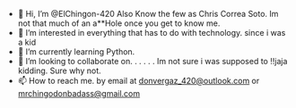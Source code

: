 - 👋 Hi, I’m @ElChingon-420 Also Know the few as Chris Correa Soto. Im not that much of an a**Hole once you get to know me.
- 👀 I’m interested in everything that has to do with technology. since i was a kid 
- 🌱 I’m currently learning Python.
- 💞️ I’m looking to collaborate on. . . . . . Im not sure i was supposed to !!jaja kidding. Sure why not. 
- 📫 How to reach me. by email at donvergaz_420@outlook.com or mrchingodonbadass@gmail.com 

<!---
ElChingon-420/ElChingon-420 is a ✨ special ✨ repository because its `README.md` (this file) appears on your GitHub profile.
You can click the Preview link to take a look at your changes.
--->
